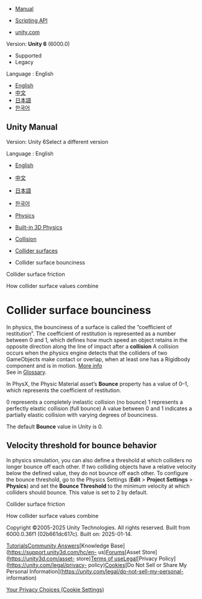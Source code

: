 [](https://docs.unity3d.com)

  * [Manual](../Manual/index.html)
  * [Scripting API](../ScriptReference/index.html)

  * [unity.com](https://unity.com/)

Version: **Unity 6** (6000.0)

  * Supported
  * Legacy

Language : English

  * [English](/Manual/collider-surface-bounce.html)
  * [中文](/cn/current/Manual/collider-surface-bounce.html)
  * [日本語](/ja/current/Manual/collider-surface-bounce.html)
  * [한국어](/kr/current/Manual/collider-surface-bounce.html)

[](https://docs.unity3d.com)

## Unity Manual

Version: Unity 6Select a different version

Language : English

  * [English](/Manual/collider-surface-bounce.html)
  * [中文](/cn/current/Manual/collider-surface-bounce.html)
  * [日本語](/ja/current/Manual/collider-surface-bounce.html)
  * [한국어](/kr/current/Manual/collider-surface-bounce.html)

  * [Physics](PhysicsSection.html)
  * [Built-in 3D Physics](PhysicsOverview.html)
  * [Collision](collision-section.html)
  * [Collider surfaces](collider-surfaces.html)
  * Collider surface bounciness

[](collider-surface-friction.html)

Collider surface friction

[](collider-surfaces-combine.html)

How collider surface values combine

# Collider surface bounciness

In physics, the bounciness of a surface is called the “coefficient of
restitution”. The coefficient of restitution is represented as a number
between 0 and 1, which defines how much speed an object retains in the
opposite direction along the line of impact after a **collision** A collision
occurs when the physics engine detects that the colliders of two GameObjects
make contact or overlap, when at least one has a Rigidbody component and is in
motion. [More info](CollidersOverview.html)  
See in [Glossary](Glossary.html#Collision).

In PhysX, the Physic Material asset’s **Bounce** property has a value of 0–1,
which represents the coefficient of restitution.

0 represents a completely inelastic collision (no bounce) 1 represents a
perfectly elastic collision (full bounce) A value between 0 and 1 indicates a
partially elastic collision with varying degrees of bounciness.

The default **Bounce** value in Unity is 0.

## Velocity threshold for bounce behavior

In physics simulation, you can also define a threshold at which colliders no
longer bounce off each other. If two colliding objects have a relative
velocity below the defined value, they do not bounce off each other. To
configure the bounce threshold, go to the Physics Settings (**Edit** >
**Project Settings** > **Physics**) and set the **Bounce Threshold** to the
minimum velocity at which colliders should bounce. This value is set to 2 by
default.

[](collider-surface-friction.html)

Collider surface friction

[](collider-surfaces-combine.html)

How collider surface values combine

Copyright ©2005-2025 Unity Technologies. All rights reserved. Built from
6000.0.36f1 (02b661dc617c). Built on: 2025-01-14.

[Tutorials](https://learn.unity.com/)[Community
Answers](https://answers.unity3d.com)[Knowledge
Base](https://support.unity3d.com/hc/en-
us)[Forums](https://forum.unity3d.com)[Asset Store](https://unity3d.com/asset-
store)[Terms of
use](https://docs.unity3d.com/Manual/TermsOfUse.html)[Legal](https://unity.com/legal)[Privacy
Policy](https://unity.com/legal/privacy-
policy)[Cookies](https://unity.com/legal/cookie-policy)[Do Not Sell or Share
My Personal Information](https://unity.com/legal/do-not-sell-my-personal-
information)

[Your Privacy Choices (Cookie Settings)](javascript:void\(0\);)

